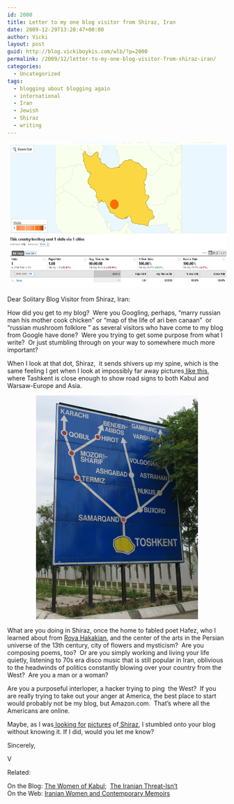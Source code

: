 ```yaml
---
id: 2000
title: Letter to my one blog visitor from Shiraz, Iran
date: 2009-12-29T13:28:47+00:00
author: Vicki
layout: post
guid: http://blog.vickiboykis.com/wlb/?p=2000
permalink: /2009/12/letter-to-my-one-blog-visitor-from-shiraz-iran/
categories:
  - Uncategorized
tags:
  - blogging about blogging again
  - international
  - Iran
  - Jewish
  - Shiraz
  - writing
---
```

<p style="text-align: center;">
  <a href="https://raw.githubusercontent.com/veekaybee/wlb/gh-pages/assets/images/2009/12/shiraz-analytics.bmp"><img class="aligncenter size-full wp-image-2001" title="shiraz analytics" src="https://raw.githubusercontent.com/veekaybee/wlb/gh-pages/assets/images/2009/12/shiraz-analytics.bmp" alt="shiraz analytics" width="574" height="333" /></a>
</p>

<p style="text-align: left;">
  Dear Solitary Blog Visitor from Shiraz, Iran:
</p>

<p style="text-align: left;">
  How did you get to my blog?  Were you Googling, perhaps, &#8220;marry russian man his mother cook chicken&#8221; or &#8220;map of the life of ari ben canaan&#8221;  or &#8220;russian mushroom folklore &#8221; as several visitors who have come to my blog from Google have done?  Were you trying to get some purpose from what I write?  Or just stumbling through on your way to somewhere much more important?
</p>

<p style="text-align: left;">
  When I look at that dot, Shiraz,  it sends shivers up my spine, which is the same feeling I get when I look at impossibly far away pictures<a href="http://en.wikipedia.org/wiki/File:Taschkent_Wegweiser.jpg"> like this</a>, where Tashkent is close enough to show road signs to both Kabul and Warsaw-Europe and Asia.
</p>

<p style="text-align: center;">
  <a href="https://raw.githubusercontent.com/veekaybee/wlb/gh-pages/assets/images/2009/12/Tashkent-Road-Sign.jpg"><img class="aligncenter size-full wp-image-2004" title="Wegweiser am SÃ¼drand von Taschkent" src="https://raw.githubusercontent.com/veekaybee/wlb/gh-pages/assets/images/2009/12/Tashkent-Road-Sign.jpg" alt="Wegweiser am SÃ¼drand von Taschkent" width="372" height="512" /></a>
</p>

<p style="text-align: left;">
  What are you doing in Shiraz, once the home to fabled poet Hafez, who I learned about from <a href="http://en.wikipedia.org/wiki/Roya_Hakakian">Roya Hakakian</a>, and the center of the arts in the Persian universe of the 13th century, city of flowers and mysticism?  Are you composing poems, too?  Or are you simply working and living your life quietly, listening to 70s era disco music that is still popular in Iran, oblivious to the headwinds of politics constantly blowing over your country from the West?  Are you a man or a woman?
</p>

<p style="text-align: left;">
  Are you a purposeful interloper, a hacker trying to ping  the West?  If you are really trying to take out your anger at America, the best place to start would probably not be my blog, but Amazon.com.  That&#8217;s where all the Americans are online.
</p>

<p style="text-align: left;">
  Maybe, as I was<a href="http://www.bamjam.net/Iran/Shiraz.html"> looking for</a> <a href="http://images.travelpod.com/users/bird_dream/1.1223639460.bird-dream-in-shiraz.jpg">pictures</a> of<a href="http://wwwcsif.cs.ucdavis.edu/~mohassel/shiraz.html"> Shiraz</a>, I stumbled onto your blog without knowing it. If I did, would you let me know?
</p>

<p style="text-align: left;">
  <p style="text-align: left;">
    Sincerely,
  </p>
  
  <p style="text-align: left;">
    V
  </p>
  
  <p style="text-align: left;">
    Related:
  </p>
  
  <p style="text-align: left;">
    On the Blog: <a href="http://blog.vickiboykis.com/wlb/2009/03/26/the-women-of-kabul-a-lost-time/">The Women of Kabul</a>;  <a href="http://blog.vickiboykis.com/wlb/2009/03/11/the-iranian-threat-isnt/">The Iranian Threat-Isn&#8217;t</a><br /> On the Web: <a href="http://www.iranchamber.com/culture/articles/iranian_women_contemporary_memoirs.php">Iranian Women and Contemporary Memoirs</a>
  </p>